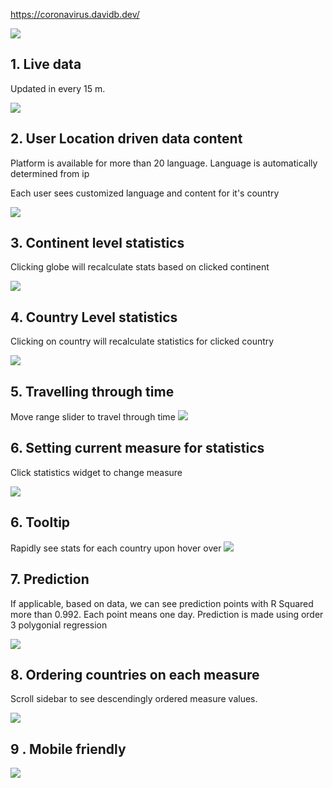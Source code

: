 
https://coronavirus.davidb.dev/

<a href="https://coronavirus.davidb.dev">
  <img src="https://user-images.githubusercontent.com/6873202/77321424-9b9cfe80-6d2b-11ea-9466-99b0c0531037.png" />
</a>


## 1. Live data 
Updated in every 15 m.

![](https://user-images.githubusercontent.com/6873202/77314367-f714bf80-6d1e-11ea-9da1-4694186a108b.png)

## 2. User Location driven data content

Platform is available for more than 20 language. Language is automatically determined from ip

Each user sees customized language and content for it's country 

![](https://user-images.githubusercontent.com/6873202/77313669-b5374980-6d1d-11ea-9196-012e31bbb069.gif)

## 3. Continent level statistics
Clicking globe will recalculate stats based on clicked continent

![](https://user-images.githubusercontent.com/6873202/77314208-a3a27180-6d1e-11ea-9daa-daadd2f95546.gif)

## 4. Country Level statistics

Clicking on country will recalculate statistics for clicked country

![](https://user-images.githubusercontent.com/6873202/77314594-638fbe80-6d1f-11ea-88de-3786bb96e151.gif)

## 5. Travelling through time

Move range slider to travel through time
![](https://user-images.githubusercontent.com/6873202/77315554-2f1d0200-6d21-11ea-94b7-d6f5a97134f9.gif)

## 6. Setting current measure for statistics
Click statistics widget to change measure

![](https://user-images.githubusercontent.com/6873202/77315950-edd92200-6d21-11ea-9a84-6b958c5c6f77.gif)

## 6. Tooltip

Rapidly see stats for each country upon hover over
![](https://user-images.githubusercontent.com/6873202/77316754-68567180-6d23-11ea-8083-ee20986485d0.gif)

## 7. Prediction
If applicable, based on data, we can see prediction points with R Squared more than 0.992. Each point means one day. Prediction is made using order 3 polygonial regression 

![](https://user-images.githubusercontent.com/6873202/77316788-77d5ba80-6d23-11ea-9b88-e105ced80b86.png)

## 8. Ordering countries on each measure 
Scroll  sidebar to see descendingly ordered measure values. 

![](https://user-images.githubusercontent.com/6873202/77317157-19f5a280-6d24-11ea-81f0-04a504d00a68.gif)

## 9 . Mobile friendly

![](https://user-images.githubusercontent.com/6873202/77318444-8376b080-6d26-11ea-87f1-0b0b447b2252.gif)
